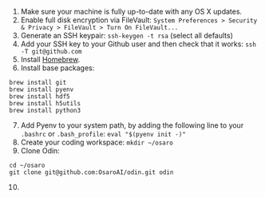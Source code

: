 1. Make sure your machine is fully up-to-date with any OS X updates.
2. Enable full disk encryption via FileVault:
`System Preferences > Security & Privacy > FileVault > Turn On FileVault...`
3. Generate an SSH keypair:
`ssh-keygen -t rsa` (select all defaults)
4. Add your SSH key to your Github user and then check that it works:
`ssh -T git@github.com`
5. Install [Homebrew](https://brew.sh/).
6. Install base packages:
```
brew install git
brew install pyenv
brew install hdf5
brew install h5utils
brew install python3
```
7. Add Pyenv to your system path, by adding the following line to your `.bashrc` or `.bash_profile`:
`eval "$(pyenv init -)"`
8. Create your coding workspace:
`mkdir ~/osaro`
9. Clone Odin:
```
cd ~/osaro
git clone git@github.com:OsaroAI/odin.git odin
```
10. 